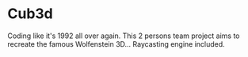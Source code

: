 # Cub3d
Coding like it's 1992 all over again. This 2 persons team project aims to recreate the famous Wolfenstein 3D... Raycasting engine included.
